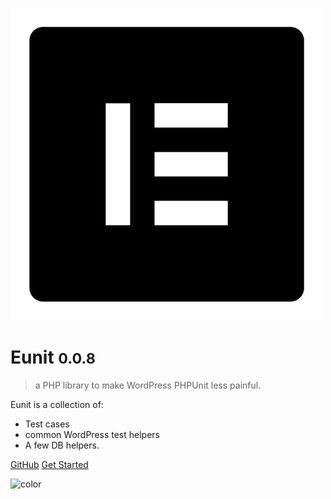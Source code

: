 ![logo](_media/elementor.png ':size=50x50')

# Eunit <small>0.0.8</small>

>  a PHP library to make WordPress PHPUnit less painful.

Eunit is a collection of:
 - Test cases 
 - common WordPress test helpers
 - A few DB helpers.

[GitHub](https://github.com/elementor/eunit/)
[Get Started](#what-is-this)

![color](#ffffff)
